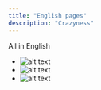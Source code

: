 ```yaml
---
title: "English pages"
description: "Crazyness"
---
```


All in English

* ![alt text](https://live.staticflickr.com/65535/51486514104_01ca15c3aa_w.jpg)
* ![alt text](https://live.staticflickr.com/65535/51486514104_01ca15c3aa_w.jpg)
* ![alt text](https://live.staticflickr.com/65535/51486514104_01ca15c3aa_w.jpg)
